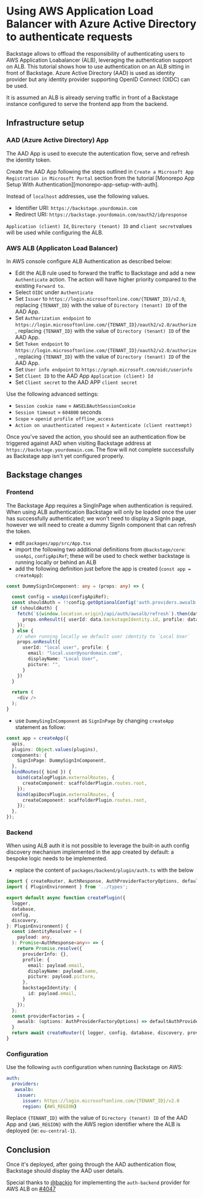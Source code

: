 # Using AWS Application Load Balancer with Azure Active Directory to authenticate requests

Backstage allows to offload the responsibility of authenticating users to AWS Application Loabalancer (ALB), leveraging the authentication support on ALB.
This tutorial shows how to use authentication on an ALB sitting in front of Backstage.
Azure Active Directory (AAD) is used as identity provider but any identity provider supporting OpenID Connect (OIDC) can be used.

It is assumed an ALB is already serving traffic in front of a Backstage instance configured to serve the frontend app from the backend.

## Infrastructure setup

### AAD (Azure Active Directory) App

The AAD App is used to execute the autentication flow, serve and refresh the identity token.

Create the AAD App following the steps outlined in `Create a Microsoft App Registration in Microsoft Portal` section from the tutorial [Monorepo App Setup With Authentication][monorepo-app-setup-with-auth].

Instead of `localhost` addresses, use the following values.

- Identifier URI: `https://backstage.yourdomain.com`
- Redirect URI: `https://backstage.yourdomain.com/oauth2/idpresponse`

`Application (client) Id`, `Directory (tenant) ID` and `client secret`values will be used while configuring the ALB.

### AWS ALB (Applicaton Load Balancer)

In AWS console configure ALB Authentication as described below:

- Edit the ALB rule used to forward the traffic to Backstage and add a new `Authenticate` action. The action will have higher priority compared to the existing `Forward to`.
- Select `OIDC` under `Authenticate`
- Set `Issuer` to `https://login.microsoftonline.com/{TENANT_ID}/v2.0`, replacing `{TENANT_ID}` with the value of `Directory (tenant) ID` of the AAD App.
- Set `Authorization endpoint` to `https://login.microsoftonline.com/{TENANT_ID}/oauth2/v2.0/authorize`, replacing `{TENANT_ID}` with the value of `Directory (tenant) ID` of the AAD App.
- Set `Token endpoint` to `https://login.microsoftonline.com/{TENANT_ID}/oauth2/v2.0/authorize`, replacing `{TENANT_ID}` with the value of `Directory (tenant) ID` of the AAD App.
- Set `User info endpoint` to `https://graph.microsoft.com/oidc/userinfo`
- Set `Client ID` to the AAD App `Application (client) Id`
- Set `Client secret` to the AAD APP `client secret`

Use the following advanced settings:

- `Session cookie name` = `AWSELBAuthSessionCookie`
- `Session timeout` = `604800` seconds
- `Scope` = `openid profile offline_access`
- `Action on unauthenticated request` = `Autenticate (client reattempt)`

Once you've saved the action, you should see an authentication flow be triggered against AAD when visiting Backstage address at `https://backstage.yourdomain.com`. The flow will not complete successfully as Backstage app isn't yet configured properly.

## Backstage changes

### Frontend

The Backstage App requires a SingInPage when authentication is required. 
When using ALB authentication Backstage will only be loaded once the user has successfully authenticated; we won't need to display a SignIn page, however we will need to create a dummy SignIn component that can refresh the token.

- edit `packages/app/src/App.tsx`
- import the following two additional definitions from `@backstage/core`: `useApi`, `configApiRef`; these will be used to check wether backstage is running locally or behind an ALB
- add the following definition just before the app is created (`const app = createApp`):

```ts
const DummySignInComponent: any = (props: any) => {

  const config = useApi(configApiRef);
  const shouldAuth = !!config.getOptionalConfig('auth.providers.awsalb');
  if (shouldAuth) {
    fetch(`${window.location.origin}/api/auth/awsalb/refresh`).then(data => data.json()).then((data) => {
      props.onResult({ userId: data.backstageIdentity.id, profile: data.profile })
    });
  } else {
    // when running locally we default user identity to `Local User`
    props.onResult({
      userId: "local user", profile: {
        email: "local.user@yourdomain.com",
        displayName: "Local User",
        picture: "",
      }
    })
  }

  return (
    <div />
  );
}
```

- use `DummySingInComponent` as `SignInPage` by changing `createApp` statement as follow:

```ts
const app = createApp({
  apis,
  plugins: Object.values(plugins),
  components: {
    SignInPage: DummySignInComponent,
  },
  bindRoutes({ bind }) {
    bind(catalogPlugin.externalRoutes, {
      createComponent: scaffolderPlugin.routes.root,
    });
    bind(apiDocsPlugin.externalRoutes, {
      createComponent: scaffolderPlugin.routes.root,
    });
  },
});
```

### Backend

When using ALB auth it is not possible to leverage the built-in auth config discovery mechanism implemented in the app created by default: a bespoke logic needs to be implemented.

- replace the content of `packages/backend/plugin/auth.ts` with the below

```ts
import { createRouter, AuthResponse, AuthProviderFactoryOptions, defaultAuthProviderFactories } from '@backstage/plugin-auth-backend';
import { PluginEnvironment } from '../types';

export default async function createPlugin({
  logger,
  database,
  config,
  discovery,
}: PluginEnvironment) {
  const identityResolver = (
    payload: any,
  ): Promise<AuthResponse<any>> => {
    return Promise.resolve({
      providerInfo: {},
      profile: {
        email: payload.email,
        displayName: payload.name,
        picture: payload.picture,
      },
      backstageIdentity: {
        id: payload.email,
      }
    });
  };
  const providerFactories = {
    awsalb: (options: AuthProviderFactoryOptions) => defaultAuthProviderFactories.awsalb({ ...options, identityResolver })
  }
  return await createRouter({ logger, config, database, discovery, providerFactories });
}
```

### Configuration

Use the following `auth` configuration when running Backstage on AWS:

```yaml
auth:
  providers:
   awsalb:
    issuer:
      issuer: https://login.microsoftonline.com/{TENANT_ID}/v2.0
      region: {AWS_REGION}
```

Replace `{TENANT_ID}` with the value of `Directory (tenant) ID` of the AAD App and `{AWS_REGION}` with the AWS region identifier where the ALB is deployed (ie: `eu-central-1`).

## Conclusion

Once it's deployed, after going through the AAD authentication flow, Backstage should display the AAD user details.

Special thanks to [@backjo][gh-backjo] for implementing the `auth-backend` provider for AWS ALB on [#4047][pr-4047]


<!-- links -->
[monorepo-app-setup-with-auth-ms]: https://backstage.io/docs/tutorials/quickstart-app-auth#the-auth-configuration
[gh-backjo]: https://github.com/backjo
[pr-4047]: https://github.com/backstage/backstage/pull/4047
